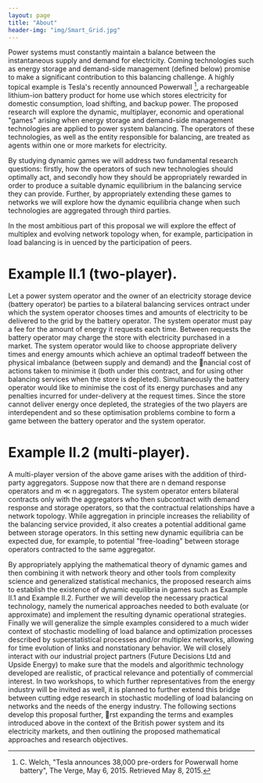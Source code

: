 ```yaml
---
layout: page
title: "About"
header-img: "img/Smart_Grid.jpg"
---
```


Power systems must constantly maintain a balance between the instantaneous supply and demand for electricity. Coming technologies such as energy storage and demand-side management (defined below) promise to make a significant contribution to this balancing challenge. A highly topical example is Tesla's recently announced Powerwall [^fn1], a rechargeable lithium-ion battery product for home use which stores electricity for domestic consumption, load shifting, and backup power. The proposed research will explore the dynamic, multiplayer, economic and operational "games" arising when energy storage and demand-side management technologies are applied to power system balancing. The operators of these technologies, as well as the entity responsible for balancing, are treated as agents within one or more markets for electricity.

By studying dynamic games we will address two fundamental research questions: firstly, how the operators of such new technologies should optimally act, and secondly how they should be appropriately rewarded in order to produce a suitable dynamic equilibrium in the balancing service they can provide. Further, by appropriately extending these games to networks we will explore how the dynamic equilibria change when such technologies are aggregated through third parties.

In the most ambitious part of this proposal we will explore the effect of multiplex and evolving network topology when, for example, participation in load balancing is in uenced by the participation of peers.

# Example II.1 (two-player).
Let a power system operator and the owner of an electricity storage device (battery operator) be parties to a bilateral balancing services ontract under which the system operator chooses times and amounts of electricity to be delivered to the grid by the battery operator. The system operator must pay a fee for the amount of energy it requests each time. Between requests the battery operator may charge the store with electricity purchased in a market. The system operator would like to choose appropriate delivery times and energy amounts which achieve an optimal tradeoff between the physical imbalance (between supply and demand) and the nancial cost of actions taken to minimise it (both under this contract, and for using other balancing services when the store is depleted). Simultaneously the battery operator would like to minimise the cost of its energy purchases and any penalties incurred for under-delivery at the request times. Since the store cannot deliver energy once depleted, the strategies of the two players are interdependent and so these optimisation problems combine to form a game between the battery operator and the system operator.

# Example II.2 (multi-player).
A multi-player version of the above game arises with the addition of third-party aggregators. Suppose now that there are n demand response operators and m ≪ n aggregators. The system operator enters bilateral contracts only with the aggregators who then subcontract with demand response and storage operators, so that the contractual relationships have a network topology. While aggregation in principle increases the reliability of the balancing service provided, it also creates a potential additional game between storage operators. In this setting new dynamic equilibria can be expected due, for example, to potential "free-loading" between storage operators contracted to the same aggregator.

By appropriately applying the mathematical theory of dynamic games and then combining it with network theory and other tools from complexity science and generalized statistical mechanics, the proposed research aims to establish the existence of dynamic equilibria in games such as Example II.1 and Example II.2. Further we will develop the necessary practical technology, namely the numerical approaches needed to both evaluate (or approximate) and implement the resulting dynamic operational strategies. Finally we will generalize the simple examples considered to a much wider context of stochastic modelling of load balance and optimization processes described by superstatistical processes and/or multiplex networks, allowing for time evolution of links and nonstationary behavior. We will closely interact with our industrial project partners (Future Decisions Ltd and Upside Energy) to make sure that the models and algorithmic technology developed are realistic, of practical relevance and potentially of commercial interest. In two workshops, to which further representatives from the energy industry will be invited as well, it is planned to further extend this bridge between cutting edge research in stochastic modelling of load balancing on networks and the needs of
the energy industry. The following sections develop this proposal further, rst expanding the terms and examples introduced above in the context of the British power system and its electricity markets, and then outlining the proposed mathematical approaches and research objectives.
	

[^fn1]: C. Welch, "Tesla announces 38,000 pre-orders for Powerwall home battery", The Verge, May 6, 2015. Retrieved May 8, 2015.
    
